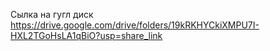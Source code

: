 Сылка на гугл диск
https://drive.google.com/drive/folders/19kRKHYCkiXMPU7I-HXL2TGoHsLA1qBiO?usp=share_link
